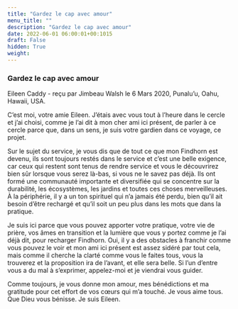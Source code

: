 ```yaml
---
title: "Gardez le cap avec amour"
menu_title: ""
description: "Gardez le cap avec amour"
date: 2022-06-01 06:00:01+00:1015
draft: False
hidden: True
weight:
---
```

### Gardez le cap avec amour

Eileen Caddy - reçu par Jimbeau Walsh le 6 Mars 2020, Punalu’u, Oahu, Hawaii, USA.

C’est moi, votre amie Eileen. J’étais avec vous tout à l’heure dans le cercle et j’ai choisi, comme je l’ai dit à mon cher ami ici présent, de parler à ce cercle parce que, dans un sens, je suis votre gardien dans ce voyage, ce projet.

Sur le sujet du service, je vous dis que de tout ce que mon Findhorn est devenu, ils sont toujours restés dans le service et c’est une belle exigence, car ceux qui restent sont tenus de rendre service et vous le découvrirez bien sûr lorsque vous serez là-bas, si vous ne le savez pas déjà. Ils ont formé une communauté importante et diversifiée qui se concentre sur la durabilité, les écosystèmes, les jardins et toutes ces choses merveilleuses. À la périphérie, il y a un ton spirituel qui n’a jamais été perdu, bien qu’il ait besoin d’être rechargé et qu’il soit un peu plus dans les mots que dans la pratique.

Je suis ici parce que vous pouvez apporter votre pratique, votre vie de prière, vos âmes en transition et la lumière que vous y portez comme je l’ai déjà dit, pour recharger Findhorn. Oui, il y a des obstacles à franchir comme vous pouvez le voir et mon ami ici présent est assez sidéré par tout cela, mais comme il cherche la clarté comme vous le faites tous, vous la trouverez et la proposition ira de l’avant, et elle sera belle. Si l’un d’entre vous a du mal à s’exprimer, appelez-moi et je viendrai vous guider.

Comme toujours, je vous donne mon amour, mes bénédictions et ma gratitude pour cet effort de vos cœurs qui m’a touché. Je vous aime tous. Que Dieu vous bénisse. Je suis Eileen.
